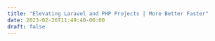 ```yaml
---
title: "Elevating Laravel and PHP Projects | More Better Faster"
date: 2023-02-26T11:49:40-06:00
draft: false
---
```


